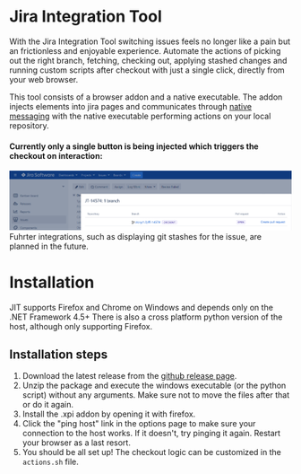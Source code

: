 
# Jira Integration Tool

With the Jira Integration Tool switching issues feels no longer like a pain but an frictionless and enjoyable experience.
Automate the actions of picking out the right branch, fetching, checking out, applying stashed changes and running custom scripts after checkout with just a single click, directly from your web browser.

This tool consists of a browser addon and a native executable. The addon injects elements into jira pages and communicates through [native messaging](https://developer.chrome.com/apps/nativeMessaging) with the native executable performing actions on your local repository.

#### Currently only a single button is being injected which triggers the checkout on interaction:
![](/screenshot.png)
Fuhrter integrations, such as displaying git stashes for the issue, are planned in the future.
# Installation

JIT supports Firefox and Chrome on Windows and depends only on the .NET Framework 4.5+
There is also a cross platform python version of the host, although only supporting Firefox.

## Installation steps

1. Download the latest release from the [github release page](https://github.com/gpa/JiraIntegrationTool/releases). 
2. Unzip the package and execute the windows executable (or the python script) without any arguments. Make sure not to move the files after that or do it again. 
3. Install the .xpi addon by opening it with firefox.
4. Click the "ping host" link in the options page to make sure your connection to the host works. If it doesn't, try pinging it again. Restart your browser as a last resort.
5. You should be all set up! The checkout logic can be customized in the ``actions.sh`` file.
